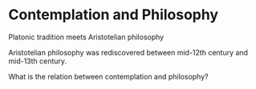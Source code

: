 # Contemplation and Philosophy

Platonic tradition meets Aristotelian philosophy

Aristotelian philosophy was rediscovered between mid-12th century and mid-13th century.

What is the relation between contemplation and philosophy?

